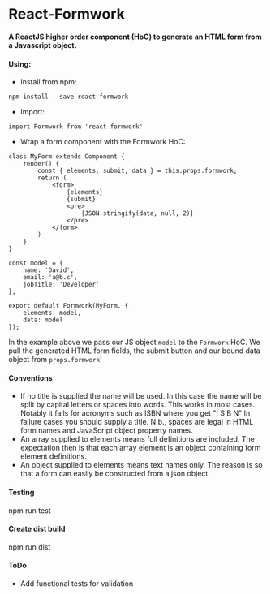 # React-Formwork

**A ReactJS higher order component (HoC) to generate an HTML form from a Javascript object.**

#### Using:

* Install from npm:

`npm install --save react-formwork`
* Import:

`import Formwork from 'react-formwork'` 
* Wrap a form component with the Formwork HoC:
```
class MyForm extends Component {
    render() {
        const { elements, submit, data } = this.props.formwork;
        return (
            <form>
                {elements}
                {submit}
                <pre>
                    {JSON.stringify(data, null, 2)}
                </pre>
            </form>
        )
    }
}

const model = {
    name: 'David',
    email: 'a@b.c',
    jobTitle: 'Developer'
};

export default Formwork(MyForm, {
    elements: model,
    data: model
});
```

In the example above we pass our JS object `model` to the `Formwork` HoC.  We pull the generated HTML form fields, the submit button and our bound data object from `props.formwork`'

#### Conventions

* If no title is supplied the name will be used.  In this case the name will be split by capital letters or spaces into words.
  This works in most cases.  Notably it fails for acronyms such as ISBN where you get "I S B N"  In failure cases you should
  supply a title.  N.b., spaces are legal in HTML form names and JavaScript object property names.
* An array supplied to elements means full definitions are included.  The expectation then is that each array element is an object containing form element definitions.
* An object supplied to elements means text names only.  The reason is so that a form can easily be constructed from a json object. 

#### Testing

npm run test

#### Create dist build

npm run dist

#### ToDo

* Add functional tests for validation
